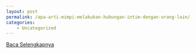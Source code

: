 ```yaml
---
layout: post
permalink: /apa-arti-mimpi-melakukan-hubungan-intim-dengan-orang-lain/
categories:
    - Uncategorized
---
```


[Baca Selengkapnya](/05)